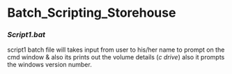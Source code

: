 # Batch_Scripting_Storehouse

### ***Script1.bat***

script1 batch file will takes input from user to his/her name to prompt on the cmd window & also its prints out the volume details (*c drive*) also it prompts 
the windows version number.

